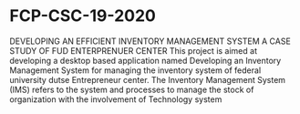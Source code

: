 # FCP-CSC-19-2020
DEVELOPING AN EFFICIENT INVENTORY MANAGEMENT SYSTEM A CASE STUDY OF FUD ENTERPRENUER CENTER 
This project is aimed at developing a desktop based application named Developing an Inventory Management System for managing the inventory system of federal university dutse Entrepreneur center. The Inventory Management System (IMS) refers to the system and processes to manage the stock of organization with the involvement of Technology system
